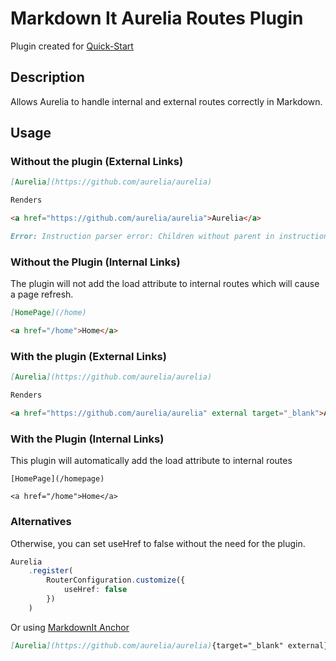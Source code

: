 # Markdown It Aurelia Routes Plugin

Plugin created for [Quick-Start](https://github.com/PhilipTKC/quick-start)

## Description

Allows Aurelia to handle internal and external routes correctly in Markdown.

## Usage

### Without the plugin (External Links)

```md
[Aurelia](https://github.com/aurelia/aurelia)

Renders

<a href="https://github.com/aurelia/aurelia">Aurelia</a>
```

```md
Error: Instruction parser error: Children without parent in instruction part
```

### Without the Plugin (Internal Links)

The plugin will not add the load attribute to internal routes which will cause a page refresh.

```md
[HomePage](/home)

<a href="/home">Home</a>
```

### With the plugin (External Links)

```md
[Aurelia](https://github.com/aurelia/aurelia)

Renders

<a href="https://github.com/aurelia/aurelia" external target="_blank">Aurelia</a>
```

### With the Plugin (Internal Links)

This plugin will automatically add the load attribute to internal routes

```
[HomePage](/homepage)

<a href="/home">Home</a>
```

### Alternatives

Otherwise, you can set useHref to false without the need for the plugin.

```ts
Aurelia
    .register(
        RouterConfiguration.customize({
            useHref: false
        })
    )
```

Or using [MarkdownIt Anchor](https://github.com/valeriangalliat/markdown-it-anchor)

```md
[Aurelia](https://github.com/aurelia/aurelia){target="_blank" external}
```
